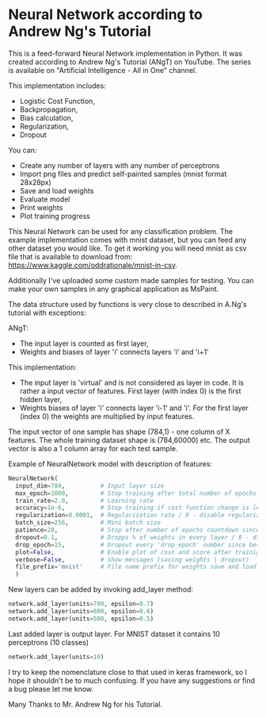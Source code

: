 # Neural Network according to Andrew Ng's Tutorial

This is a feed-forward Neural Network implementation in Python. It was created according to Andrew Ng's Tutorial (ANgT) on YouTube. The series is available on "Artificial Intelligence - All in One" channel.

This implementation includes:
* Logistic Cost Function,
* Backpropagation,
* Bias calculation,
* Regularization,
* Dropout

You can:
* Create any number of layers with any number of perceptrons
* Import png files and predict self-painted samples (mnist format 28x28px)
* Save and load weights
* Evaluate model
* Print weights
* Plot training progress

This Neural Network can be used for any classification problem. The example implementation comes with mnist dataset, but you can feed any other dataset you would like.
To get it working you will need mnist as csv file that is available to download from: https://www.kaggle.com/oddrationale/mnist-in-csv.

Additionally I've uploaded some custom made samples for testing. You can make your own samples in any graphical application as MsPaint.

The data structure used by functions is very close to described in A.Ng's tutorial with exceptions:

ANgT:
* The input layer is counted as first layer,
* Weights and biases of layer 'i' connects layers 'i' and 'i+1'

This implementation:
* The input layer is 'virtual' and is not considered as layer in code. It is rather a input vector of features. First layer (with index 0) is the first hidden layer,
* Weights biases of layer 'i' connects layer 'i-1' and 'i'. For the first layer (index 0) the weights are multiplied by input features.

The input vector of one sample has shape (784,1) - one column of X features. The whole training dataset shape is (784,60000) etc.
The output vector is also a 1 column array for each test sample.

Example of NeuralNetwork model with description of features:

```python
NeuralNetwork(
  input_dim=784,          # Input layer size
  max_epoch=1000,         # Stop training after total number of epochs
  train_rate=2.0,         # Learning rate
  accuracy=1e-6,          # Stop training if cost function change is less than accuracy
  regularization=0.0001,  # Regularization rate / 0 - disable regularization
  batch_size=256,         # Mini batch size
  patience=20,            # Stop after number of epochs countdown since best score
  dropout=0.1,            # Dropps % of weights in every layer / 0 - disable dropout
  drop_epoch=15,          # Dropout every 'drop_epoch' number since best score
  plot=False,             # Enable plot of cost and score after trainig
  verbose=False,          # Show messages (saving weights | dropout)
  file_prefix='mnist'     # File name prefix for weights save and load / None to disable saving weights
  )
```
New layers can be added by invoking add_layer method:
```python
network.add_layer(units=700, epsilon=0.7)
network.add_layer(units=600, epsilon=0.6)
network.add_layer(units=500, epsilon=0.5)
```
Last added layer is output layer. For MNIST dataset it contains 10 perceptrons (10 classes)
```python
network.add_layer(units=10)
```

I try to keep the nomenclature close to that used in keras framework, so I hope it shouldn't be to much confusing.
If you have any suggestions or find a bug please let me know.

Many Thanks to Mr. Andrew Ng for his Tutorial.
